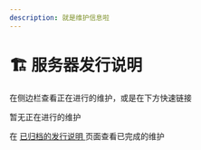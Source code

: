 ```yaml
---
description: 就是维护信息啦
---
```


# 🏗 服务器发行说明

在侧边栏查看正在进行的维护，或是在下方快速链接

暂无正在进行的维护

在 [已归档的发行说明 ](yi-gui-dang-de-fa-hang-shuo-ming/)页面查看已完成的维护
